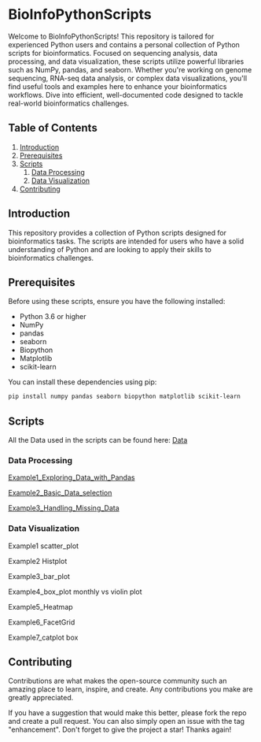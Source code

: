 # BioInfoPythonScripts

Welcome to BioInfoPythonScripts! This repository is tailored for experienced Python users and contains a personal collection of Python scripts for bioinformatics. Focused on sequencing analysis, data processing, and data visualization, these scripts utilize powerful libraries such as NumPy, pandas, and seaborn. Whether you're working on genome sequencing, RNA-seq data analysis, or complex data visualizations, you'll find useful tools and examples here to enhance your bioinformatics workflows. Dive into efficient, well-documented code designed to tackle real-world bioinformatics challenges.

## Table of Contents

1. [Introduction](#introduction)
2. [Prerequisites](#prerequisites)
3. [Scripts](#scripts)
    1. [Data Processing](#data-processing)
    2. [Data Visualization](#data-visualization)
4. [Contributing](#contributing)

## Introduction

This repository provides a collection of Python scripts designed for bioinformatics tasks. The scripts are intended for users who have a solid understanding of Python and are looking to apply their skills to bioinformatics challenges.

## Prerequisites

Before using these scripts, ensure you have the following installed:

- Python 3.6 or higher
- NumPy
- pandas
- seaborn
- Biopython
- Matplotlib
- scikit-learn

You can install these dependencies using pip:

```bash
pip install numpy pandas seaborn biopython matplotlib scikit-learn
```

## Scripts

All the Data used in the scripts can be found here: [Data](https://github.com/dzhao2019/BioInfoPythonScripts/tree/main/Data)

### Data Processing
[Example1_Exploring_Data_with_Pandas](https://github.com/dzhao2019/BioInfoPythonScripts/blob/main/Data_Processing/Example1_Exploring_Data_with_Pandas.py)

[Example2_Basic_Data_selection](https://github.com/dzhao2019/BioInfoPythonScripts/blob/main/Data_Processing/Example2_Basic_Data_selection.py)

[Example3_Handling_Missing_Data](https://github.com/dzhao2019/BioInfoPythonScripts/blob/main/Data_Processing/Example3_Handling_Missing_Data.py)

### Data Visualization

Example1 scatter_plot

Example2 Histplot

Example3_bar_plot

Example4_box_plot monthly vs violin plot

Example5_Heatmap

Example6_FacetGrid

Example7_catplot box


## Contributing
Contributions are what makes the open-source community such an amazing place to learn, inspire, and create. Any contributions you make are greatly appreciated.

If you have a suggestion that would make this better, please fork the repo and create a pull request. You can also simply open an issue with the tag "enhancement". Don't forget to give the project a star! Thanks again!
